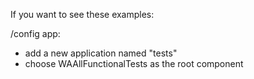If you want to see these examples:

/config app:
- add a new application named "tests"
- choose WAAllFunctionalTests as the root component
